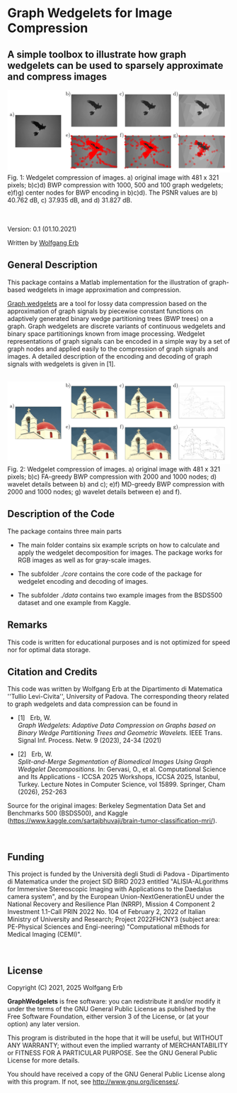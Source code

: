 # Graph Wedgelets for Image Compression

A simple toolbox to illustrate how graph wedgelets can be used to sparsely approximate and compress images 
--------------------------------------------------------------------------------

<img src="img/BWP-eagle.png" width="800"> 
Fig. 1: Wedgelet compression of images. a) original image with 481 x 321 pixels; 
	 b)c)d) BWP compression with 1000, 500 and 100 graph wedgelets; 
	 e)f)g) center nodes for BWP encoding in b)c)d). 
	 The PSNR values are b) 40.762 dB, c) 37.935 dB, and d) 31.827 dB. 

<br><br>
Version: 0.1 (01.10.2021)

Written by <a href="http://www.lissajous.it"> Wolfgang Erb</a>



General Description
-------------------

This package contains a Matlab implementation for the illustration of graph-based wedgelets in image approximation and compression. 

<a href="http://www.lissajous.it/wedgelets.html"> Graph wedgelets</a> are a tool for lossy data compression based 
on the approximation of graph signals by piecewise constant functions on adaptively generated binary wedge partitioning trees (BWP trees) on a graph. Graph wedgelets are discrete variants of continuous wedgelets and binary space partitionings known from image processing. Wedgelet representations of graph signals can be encoded in a simple way by a set of graph nodes and applied easily to the compression of graph signals and images. A detailed description of the encoding and decoding of graph signals with wedgelets is given in [1]. 

<br>

<img src="img/BWP-church.png" width="800"> 
Fig. 2: Wedgelet compression of images. a) original image with 481 x 321 pixels; b)c) FA-greedy BWP compression with 2000 and 1000 nodes; d) wavelet details between b) and c); e)f) MD-greedy BWP compression with 2000 and 1000 nodes; g) wavelet details between e) and f).

<br>



Description of the Code
-----------------------

The package contains three main parts

- The main folder contains six example scripts on how to calculate and apply the wedgelet decomposition for images. The package works for RGB images as well as for gray-scale images.  

- The subfolder *./core* contains the core code of the package for wedgelet encoding and decoding of images. 

- The subfolder *./data* contains two example images from the BSDS500 dataset and one example from Kaggle.


Remarks
--------------------

This code is written for educational purposes and is not optimized for speed nor for optimal data storage. 


Citation and Credits
--------------------

This code was written by Wolfgang Erb at the Dipartimento di Matematica ''Tullio Levi-Civita'', University of Padova. The corresponding theory related to graph wedgelets and data compression can be found in


*   [1] &nbsp; Erb, W. <br>
    <i> Graph Wedgelets: Adaptive Data Compression on Graphs based on Binary
    Wedge Partitioning Trees and Geometric Wavelets. </i> 
    IEEE Trans. Signal Inf. Process. Netw. 9 (2023), 24-34 (2021) 

*   [2] &nbsp; Erb, W. <br>
    <i> Split-and-Merge Segmentation of Biomedical Images Using Graph Wedgelet Decompositions. </i> 
    In: Gervasi, O., et al. Computational Science and Its Applications - ICCSA 2025 Workshops, ICCSA 2025, Istanbul, Turkey. Lecture Notes in Computer Science, vol 15899. Springer, Cham (2026), 252-263





Source for the original images: Berkeley Segmentation Data Set and Benchmarks 500 (BSDS500), and Kaggle (https://www.kaggle.com/sartajbhuvaji/brain-tumor-classification-mri/).

<br>

Funding
-------

This project is funded by the Universit&agrave; degli Studi di Padova - Dipartimento di Matematica under 
the project SID BIRD 2023 entitled "ALISIA-ALgorithms for Immersive Stereoscopic Imaging with 
Applications to the Daedalus camera system", and by the European Union-NextGenerationEU under the
National Recovery and Resilience Plan (NRRP), Mission 4 Component 2 Investment 1.1-Call PRIN 2022 No. 
104 of February 2, 2022 of Italian Ministry of University and Research; Project 2022FHCNY3 (subject 
area: PE-Physical Sciences and Engi-neering) "Computational mEthods for Medical Imaging (CEMI)".

<br>



License
-------

Copyright (C) 2021, 2025 Wolfgang Erb

**GraphWedgelets** is free software: you can redistribute it and/or modify
it under the terms of the GNU General Public License as published by
the Free Software Foundation, either version 3 of the License, or
(at your option) any later version.

This program is distributed in the hope that it will be useful,
but WITHOUT ANY WARRANTY; without even the implied warranty of
MERCHANTABILITY or FITNESS FOR A PARTICULAR PURPOSE.  See the
GNU General Public License for more details.

You should have received a copy of the GNU General Public License
along with this program. If not, see <http://www.gnu.org/licenses/>.